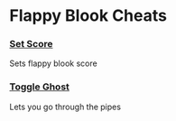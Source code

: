 # Flappy Blook Cheats

### [Set Score](setScore.js)
Sets flappy blook score

### [Toggle Ghost](toggleGhost.js)
Lets you go through the pipes